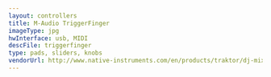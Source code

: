 ```yaml
---
layout: controllers
title: M-Audio TriggerFinger
imageType: jpg
hwInterface: usb, MIDI
descFile: triggerfinger
type: pads, sliders, knobs
vendorUrl: http://www.native-instruments.com/en/products/traktor/dj-mixer/traktor-kontrol-z2/
---
```


